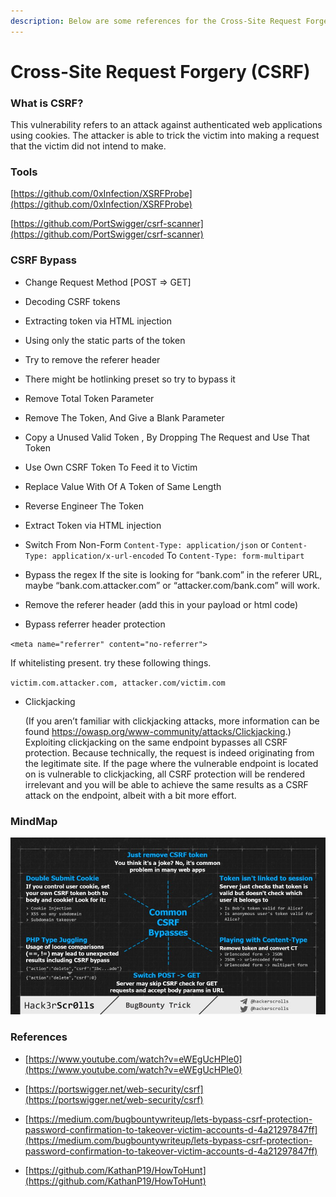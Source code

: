 ```yaml
---
description: Below are some references for the Cross-Site Request Forgery (CSRF) attacks.
---
```


# **Cross-Site Request Forgery (CSRF)**

### **What is CSRF?**

This vulnerability refers to an attack against authenticated web applications using cookies. The attacker is able to trick the victim into making a request that the victim did not intend to make.

### **Tools**

[https://github.com/0xInfection/XSRFProbe](https://github.com/0xInfection/XSRFProbe)

[https://github.com/PortSwigger/csrf-scanner](https://github.com/PortSwigger/csrf-scanner)

### **CSRF Bypass**


- Change Request Method [POST => GET]

- Decoding CSRF tokens

- Extracting token via HTML injection

- Using only the static parts of the token

- Try to remove the referer header

- There might be hotlinking preset so try to bypass it

- Remove Total Token Parameter

- Remove The Token, And Give a Blank Parameter

- Copy a Unused Valid Token , By Dropping The Request and Use That Token

- Use Own CSRF Token To Feed it to Victim

- Replace Value With Of A Token of Same Length 

- Reverse Engineer The Token

- Extract Token via HTML injection

- Switch From Non-Form `Content-Type: application/json` or `Content-Type: application/x-url-encoded` To `Content-Type: form-multipart`

- Bypass the regex
  If the site is looking for “bank.com” in the referer URL, maybe “bank.com.attacker.com” or “attacker.com/bank.com” will work.
    
- Remove the referer header (add this <meta name=”referrer” content=”no-referrer”> in your payload or html code)

- Bypass referrer header protection

`<meta name="referrer" content="no-referrer">`

  If whitelisting present. try these following things.

`victim.com.attacker.com, attacker.com/victim.com`

- Clickjacking

  (If you aren’t familiar with clickjacking attacks, more information can be found https://owasp.org/www-community/attacks/Clickjacking.)
  Exploiting clickjacking on the same endpoint bypasses all CSRF protection. Because technically, the request is indeed originating from the legitimate site. If the page where   the vulnerable endpoint is located on is vulnerable to clickjacking, all CSRF protection will be rendered irrelevant and you will be able to achieve the same results as a CSRF   attack on the endpoint, albeit with a bit more effort.

### **MindMap** ###

![](<../../attachments/image (1).png>)

### **References** ###
- [https://www.youtube.com/watch?v=eWEgUcHPle0](https://www.youtube.com/watch?v=eWEgUcHPle0)

- [https://portswigger.net/web-security/csrf](https://portswigger.net/web-security/csrf)

- [https://medium.com/bugbountywriteup/lets-bypass-csrf-protection-password-confirmation-to-takeover-victim-accounts-d-4a21297847ff](https://medium.com/bugbountywriteup/lets-bypass-csrf-protection-password-confirmation-to-takeover-victim-accounts-d-4a21297847ff)

- [https://github.com/KathanP19/HowToHunt](https://github.com/KathanP19/HowToHunt)
